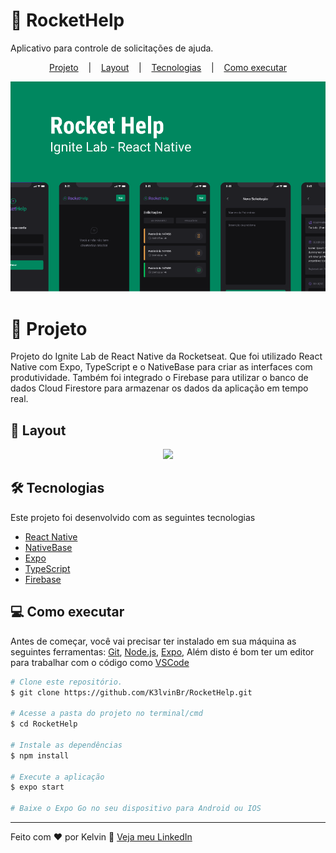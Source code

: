 # :rocket: RocketHelp

Aplicativo para controle de solicitações de ajuda.
<p align="center">
  <a href="#projeto">Projeto</a> &nbsp;&nbsp;&nbsp;|&nbsp;&nbsp;&nbsp;
  <a href="#layout">Layout</a> &nbsp;&nbsp;&nbsp;|&nbsp;&nbsp;&nbsp;
  <a href="#tecnologias">Tecnologias</a> &nbsp;&nbsp;&nbsp;|&nbsp;&nbsp;&nbsp;
  <a href="#como-executar">Como executar</a>
</p>

<div align="center">
  <img src="src/assets/to_Readme/rockethelp_img.png" />
</div>

# :page_facing_up: Projeto
Projeto do Ignite Lab de React Native da Rocketseat. Que foi utilizado React Native com Expo, TypeScript e o NativeBase para criar as interfaces com produtividade. Também foi integrado o Firebase para utilizar o banco de dados Cloud Firestore para armazenar os dados da aplicação em tempo real.

## :art: Layout
<div align="center">
  <img height="490" src="src/assets/to_Readme/rockethelp_gif.gif" />
</div>

## :hammer_and_wrench: Tecnologias
Este projeto foi desenvolvido com as seguintes tecnologias

- [React Native](https://reactnative.dev)
- [NativeBase](https://nativebase.io)
- [Expo](https://expo.dev)
- [TypeScript](https://www.typescriptlang.org)
- [Firebase](https://firebase.google.com)

## :computer: Como executar
Antes de começar, você vai precisar ter instalado em sua máquina as seguintes ferramentas:
[Git](https://git-scm.com), [Node.js](https://nodejs.org/en/), [Expo](), Além disto é bom ter um editor para trabalhar com o código como [VSCode](https://code.visualstudio.com/)

```bash
# Clone este repositório.
$ git clone https://github.com/K3lvinBr/RocketHelp.git

# Acesse a pasta do projeto no terminal/cmd
$ cd RocketHelp

# Instale as dependências
$ npm install

# Execute a aplicação
$ expo start

# Baixe o Expo Go no seu dispositivo para Android ou IOS
```

---

Feito com ❤️ por Kelvin 👋 [Veja meu LinkedIn](https://www.linkedin.com/in/kelvin-sales-54306321a/)

